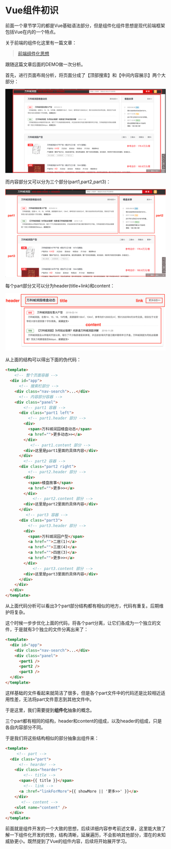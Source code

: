 # Vue组件初识

前面一个章节学习的都是Vue基础语法部分，但是组件化组件思想是现代前端框架包括Vue在内的一个特点。

关于前端的组件化这里有一篇文章：

> [前端组件化思想](https://www.jianshu.com/p/9445932a1daa)

跟随这篇文章后面的DEMO做一次分析。

首先，进行页面布局分析，将页面分成了【顶部搜索】和【中间内容展示】两个大部分：

![组件大布局](img\components0.png)

而内容部分又可以分为三个部分(part1,part2,part3)：

![内容组件布局](img\components1.png)

每个part部分又可以分为header(title+link)和content：

![内容组件布局](img\components2.png)

从上面的结构可以得出下面的伪代码：

```html
<template>
    <!-- 整个页面容器 -->
  <div id="app">
      <!-- 搜索栏部分 -->
    <div class="nav-search">...</div>
      <!-- 内容部分容器 -->
    <div class="panel">
        <!-- part1 容器 -->
      <div class="part1 left">
          <!-- part1.header 部分 -->
        <div>
          <span>万科城润园楼盘动态</span>
          <a href="">更多动态>></a>
        </div>
           <!-- part1.content 部分 -->
        <div>这里是part1里面的具体内容</div>
      </div>
        <!-- part2 容器 -->
      <div class="part2 right">
          <!-- part2.header 部分 -->
        <div>
          <span>楼盘故事</span>
          <a href="">更多>></a>
        </div>
            <!-- part2.content 部分 -->
        <div>这里是part2里面的具体内容</div>
      </div>
         <!-- part3 容器 -->
      <div class="part3">
          <!-- part3.header 部分 -->
        <div>
          <span>万科城润园户型</span>
          <a href="">二居(1)</a>
          <a href="">三居(4)</a>
          <a href="">四居(3)</a>
          <a href="">更多>></a>
        </div>
            <!-- part3.content 部分 -->
        <div>这里是part3里面的具体内容</div>
      </div>
    </div>
  </div>
</template>

```

从上面代码分析可以看出3个part部分结构都有相似的地方，代码有重复。后期维护将复杂。

这个时候一步步优化上面的代码，将各个part分离，让它们各成为一个独立的文件，于是就有3个独立的文件分离出来了：

```html
<template>
  <div id="app">
    <div class="nav-search">...</div>
    <div class="panel">
      <part1 />
      <part2 />
      <part3 /> 
  </div>
</template>
```

这样基础的文件看起来就简洁了很多，但是各个part文件中的代码还是比较相近适用性差，无法将part文件意志到其他文件中。

于是这里，我们需要提到**组件化**抽象的概念。

三个part都有相同的结构，header和content的组成，以及header的组成，只是各自内容部分不同。

于是我们将这些结构相似的部分抽象出组件来：

```html
<template>
     <!-- part -->
  <div class="part">
      <!-- hearder -->
    <div class="hearder">
        <!-- title -->
      <span>{{ title }}</span>
        <!-- link -->
      <a :href="linkForMore">{{ showMore || '更多>>' }}</a>
    </div>
       <!-- content -->
    <slot name="content" />
  </div>
</template>
```

前面就是组件开发的一个大致的思想，后续详细内容参考前述文章，这里能大致了解一下组件化开发的优势，结构清晰，延展遍历，不会影响其他部分，潜在的未知威胁更小。既然提到了Vue的组件内容，后续将开始展开学习。
